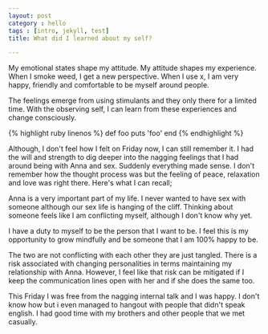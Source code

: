 ```yaml
---
layout: post
category : hello
tags : [intro, jekyll, test]
title: What did I learned about my self?

---
```


My emotional states shape my attitude. My attitude shapes my experience. When I smoke weed, I get a new perspective. When I use x, I am very happy, friendly and comfortable to be myself around people.

The feelings emerge from using stimulants and they only there for a limited time. With the observing self, I can learn from these experiences and change consciously.

{% highlight ruby linenos %}
def foo
  puts 'foo'
end
{% endhighlight %}

Although, I don't feel how I felt on Friday now, I can still remember it. I had the will and strength to dig deeper into the nagging feelings that I had around being with Anna and sex. Suddenly everything made sense. I don't remember how the thought process was but the feeling of peace, relaxation and love was right there. Here's what I can recall;

Anna is a very important part of my life. I never wanted to have sex with someone although our sex life is hanging of the cliff. Thinking about someone feels like I am conflicting myself, although I don't know why yet.

I have a duty to myself to be the person that I want to be. I feel this is my opportunity to grow mindfully and be someone that I am 100% happy to be.

The two are not conflicting with each other they are just tangled. There is a risk associated with changing personalities in terms maintaining my relationship with Anna. However, I feel like that risk can be mitigated if I keep the communication lines open with her and if she does the same too.

This Friday I was free from the nagging internal talk and I was happy. I don't know how but i even managed to hangout with people that didn't speak english. I had good time with my brothers and other people that we met casually.